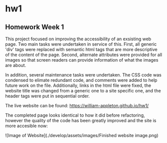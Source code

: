 # hw1
## Homework Week 1

This project focused on improving the accessibility of an exsisting web page. Two main tasks were undertaken in service of this. First, all generic 'div' tags were replaced with semantic html tags that are more descriptive of the content of the page. Second, alternate attributes were provided for all images so that screen readers can provide information of what the images are about. 

In addition, several maintenance tasks were undertaken. The CSS code was condensed to elimate redundant code, and comments were added to help future work on the file. Additionally, links in the html file were fixed, the website title was changed from a generic one to a site specific one, and the header tags were put in sequential order. 

The live website can be found: https://william-appleton.github.io/hw1/


The completed page looks identical to how it did before refactoring, however the quality of the code has been greatly improved and the site is more accesible now:

![Image of Website](./develop/assets/images/Finished website image.png)
